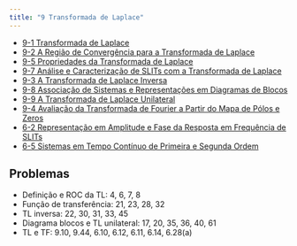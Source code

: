```yaml
---
title: "9 Transformada de Laplace"
---
```


- [9-1 Transformada de Laplace](pub/topic/9-1%20Transformada%20de%20Laplace.md)
- [9-2 A Região de Convergência para a Transformada de Laplace](pub/topic/9-2%20A%20Região%20de%20Convergência%20para%20a%20Transformada%20de%20Laplace.md)
- [9-5 Propriedades da Transformada de Laplace](pub/topic/9-5%20Propriedades%20da%20Transformada%20de%20Laplace.md)
- [9-7 Análise e Caracterização de SLITs com a Transformada de Laplace](pub/topic/9-7%20Análise%20e%20Caracterização%20de%20SLITs%20com%20a%20Transformada%20de%20Laplace.md)
- [9-3 A Transformada de Laplace Inversa](pub/topic/9-3%20A%20Transformada%20de%20Laplace%20Inversa.md)
- [9-8 Associação de Sistemas e Representações em Diagramas de Blocos](pub/topic/9-8%20Associação%20de%20Sistemas%20e%20Representações%20em%20Diagramas%20de%20Blocos.md)
- [9-9 A Transformada de Laplace Unilateral](pub/topic/9-9%20A%20Transformada%20de%20Laplace%20Unilateral.md)
- [9-4 Avaliação da Transformada de Fourier a Partir do Mapa de Pólos e Zeros](pub/topic/9-4%20Avaliação%20da%20Transformada%20de%20Fourier%20a%20Partir%20do%20Mapa%20de%20Pólos%20e%20Zeros.md)
- [6-2 Representação em Amplitude e Fase da Resposta em Frequência de SLITs](pub/topic/6-2%20Representação%20em%20Amplitude%20e%20Fase%20da%20Resposta%20em%20Frequência%20de%20SLITs.md)
- [6-5 Sistemas em Tempo Contínuo de Primeira e Segunda Ordem](pub/topic/6-5%20Sistemas%20em%20Tempo%20Contínuo%20de%20Primeira%20e%20Segunda%20Ordem.md)

## Problemas
- Definição e ROC da TL: 4, 6, 7, 8
- Função de transferência: 21, 23, 28, 32
- TL inversa: 22, 30, 31, 33, 45
- Diagrama blocos e TL unilateral: 17, 20, 35, 36, 40, 61
- TL e TF: 9.10, 9.44, 6.10, 6.12, 6.11, 6.14, 6.28(a)